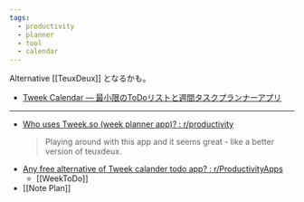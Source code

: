 ```yaml
---
tags:
  - productivity
  - planner
  - tool
  - calendar
---
```


Alternative [[TeuxDeux]] となるかも。

- [Tweek Calendar — 最小限のToDoリストと週間タスクプランナーアプリ](https://tweek.so/)

---
- [Who uses Tweek.so (week planner app)? : r/productivity](https://www.reddit.com/r/productivity/comments/pfginq/who_uses_tweekso_week_planner_app/)
	> Playing around with this app and it seems great - like a better version of teuxdeux.
- [Any free alternative of Tweek calander todo app? : r/ProductivityApps](https://www.reddit.com/r/ProductivityApps/comments/1d4wj5l/any_free_alternative_of_tweek_calander_todo_app/)
	- [[WeekToDo]]
- [[Note Plan]]
